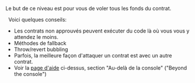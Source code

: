 Le but de ce niveau est pour vous de voler tous les fonds du contrat.

&nbsp;
Voici quelques conseils:

- Les contrats non approuvés peuvent exécuter du code là où vous vous y attendez le moins.
- Méthodes de fallback
- Throw/revert bubbling
- Parfois, la meilleure façon d'attaquer un contrat est avec un autre contrat.
- Voir la [page d'aide](https://ethernaut.openzeppelin.com/help) ci-dessus, section "Au-delà de la console" ("Beyond the console")
